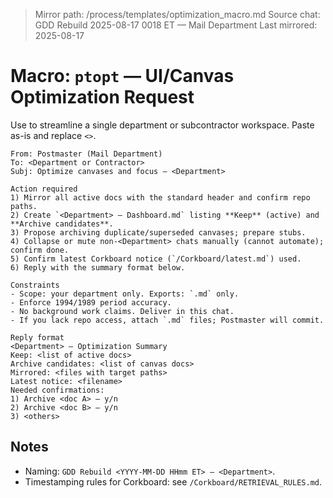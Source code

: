 > Mirror path: /process/templates/optimization_macro.md
> Source chat: GDD Rebuild 2025-08-17 0018 ET — Mail Department
> Last mirrored: 2025-08-17

# Macro: `ptopt` — UI/Canvas Optimization Request
Use to streamline a single department or subcontractor workspace. Paste as-is and replace `<>`.

```
From: Postmaster (Mail Department)
To: <Department or Contractor>
Subj: Optimize canvases and focus — <Department>

Action required
1) Mirror all active docs with the standard header and confirm repo paths.  
2) Create `<Department> — Dashboard.md` listing **Keep** (active) and **Archive candidates**.  
3) Propose archiving duplicate/superseded canvases; prepare stubs.  
4) Collapse or mute non‑<Department> chats manually (cannot automate); confirm done.  
5) Confirm latest Corkboard notice (`/Corkboard/latest.md`) used.  
6) Reply with the summary format below.

Constraints
- Scope: your department only. Exports: `.md` only.  
- Enforce 1994/1989 period accuracy.  
- No background work claims. Deliver in this chat.  
- If you lack repo access, attach `.md` files; Postmaster will commit.

Reply format
<Department> — Optimization Summary
Keep: <list of active docs>
Archive candidates: <list of canvas docs>
Mirrored: <files with target paths>
Latest notice: <filename>
Needed confirmations:
1) Archive <doc A> — y/n
2) Archive <doc B> — y/n
3) <others>
```

## Notes
- Naming: `GDD Rebuild <YYYY-MM-DD HHmm ET> — <Department>`.  
- Timestamping rules for Corkboard: see `/Corkboard/RETRIEVAL_RULES.md`.

